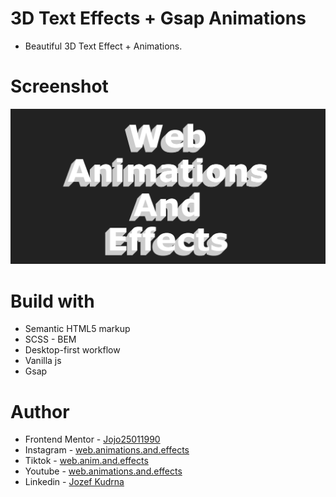 # 3D Text Effects + Gsap Animations

- Beautiful 3D Text Effect + Animations.

# Screenshot

![](./Screenshot%20%20Beautiful%203D%20Effect.png)

# Build with

- Semantic HTML5 markup
- SCSS - BEM
- Desktop-first workflow
- Vanilla js
- Gsap

# Author

- Frontend Mentor - [Jojo25011990](https://www.frontendmentor.io/profile/Jojo25011990)
- Instagram - [web.animations.and.effects](https://www.instagram.com/web.animations.and.effects)
- Tiktok - [web.anim.and.effects](https://www.tiktok.com/@web.anim.and.effects)
- Youtube - [web.animations.and.effects](https://www.youtube.com/@web.animations.and.effects)
- Linkedin - [Jozef Kudrna](https://www.linkedin.com/in/jozef-kudrna-28b580295)
